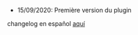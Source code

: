 * 15/09/2020:	Première version du plugin


changelog en español [aquí](https://phroc.github.io/Jeedom_Solaxcloud/es_ES/changelog)
